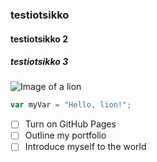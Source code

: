### testiotsikko
#### testiotsikko 2
##### testiotsikko 3

![Image of a lion](https://cdn.pixabay.com/photo/2021/07/02/18/13/lion-6382207_1280.png)

``` javascript
var myVar = "Hello, lion!";
```
- [ ] Turn on GitHub Pages
- [ ] Outline my portfolio
- [ ] Introduce myself to the world
